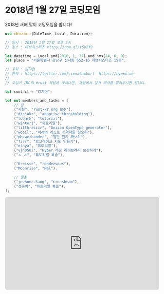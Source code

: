 2018년 1월 27일 코딩모임
====================

2018년 새해 맞이 코딩모임을 합니다!

```rust
use chrono::{DateTime, Local, Duration};

// 일시 : 2018년 1월 27일 오후 2시
// 장소 : 데브시스터즈 https://goo.gl/tShZf9

let datetime = Local.ymd(2018, 1, 27).and_hms(14, 0, 0);
let place = "서울특별시 강남구 신사동 652-16 데브시스터즈 15층";

// 주최 : 김지현
// 연락 : https://twitter.com/simnalamburt  https://hyeon.me
//
// 오징어 IRC의 #rust 채널에 계시다면, 채널에서 참가 의사를 밝혀주시면 됩니다.

let contact = "김지현";

let mut members_and_tasks = [
    // 참
    ("지현", "rust-kr.org 보수"),
    ("disjukr", "adaptive thresholding"),
    ("tobark", "tutorial"),
    ("winterj", "튜토리얼"),
    ("lifthrasiir", "Unison OpenType generator"),
    ("wooil", "미래의 러스트 저역자를 찾으러"),
    ("pbzweihander", "일단 뭔가 짜보기"),
    ("Tirr", "로그라이크 지도 만들기"),
    ("elnya", "튜토리얼"),
    ("yjh0502", "Hyper 래핑 라이브러리 보강하기"),
    ("ㅅ_ㅅ", "튜토리얼 복습"),

    ("Kroisse", "rendezvous"),
    ("Moonrise", "Nal"),

    // 불참
    ("jeehoon.kang", "crossbeam"),
    ("성큼이", "튜토리얼 복습"),
];
```

<iframe
  src="https://www.google.com/maps/embed?pb=!1m14!1m8!1m3!1d12657.45295299146!2d127.03422201849365!3d37.52293390000016!3m2!1i1024!2i768!4f13.1!3m3!1m2!1s0x0%3A0x25918f0d1c532d0a!2z642w67iM7Iuc7Iqk7YSw7KaIKOyjvCk!5e0!3m2!1sen!2skr!4v1516866042292"
  style="
    border: 1px solid #cfcfcf;
    border-radius: 5px;
    width: 100%;
    height: 300px;
  "
  allowfullscreen></iframe>
